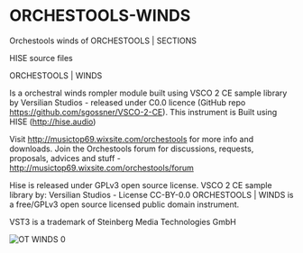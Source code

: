 # ORCHESTOOLS-WINDS
Orchestools winds of ORCHESTOOLS | SECTIONS

HISE source files

ORCHESTOOLS | WINDS

Is a orchestral winds rompler module built using VSCO 2 CE sample library by Versilian Studios - released under C0.0 licence (GitHub repo https://github.com/sgossner/VSCO-2-CE). This instrument is Built using HISE (http://hise.audio)

Visit http://musictop69.wixsite.com/orchestools for more info and downloads. Join the Orchestools forum for discussions, requests, proposals, advices and stuff - http://musictop69.wixsite.com/orchestools/forum

Hise is released under GPLv3 open source license. VSCO 2 CE sample library by: Versilian Studios - License CC-BY-0.0 
ORCHESTOOLS | WINDS is a free/GPLv3 open source licensed public domain instrument.

VST3 is a trademark of Steinberg Media Technologies GmbH

![OT WINDS 0](https://user-images.githubusercontent.com/44969792/122606789-ca626b80-d079-11eb-8801-8795b422b45c.jpg)
